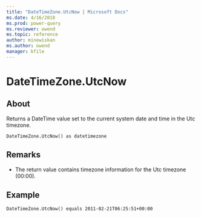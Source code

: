 ```yaml
---
title: "DateTimeZone.UtcNow | Microsoft Docs"
ms.date: 4/16/2018
ms.prod: power-query
ms.reviewer: owend
ms.topic: reference
author: minewiskan
ms.author: owend
manager: kfile
---
```

# DateTimeZone.UtcNow

  
## About  
Returns a DateTime value set to the current system date and time in the Utc timezone.  
  
`DateTimeZone.UtcNow() as datetimezone`  
  
## Remarks  
  
-   The return value contains timezone information for the Utc timezone (00:00).  
  
## Example  
  
```  
DateTimeZone.UtcNow() equals 2011-02-21T06:25:51+00:00  
```  
